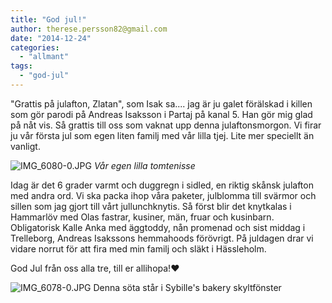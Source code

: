 ```yaml
---
title: "God jul!"
author: therese.persson82@gmail.com
date: "2014-12-24"
categories: 
  - "allmant"
tags: 
  - "god-jul"
---
```


"Grattis på julafton, Zlatan", som Isak sa.... jag är ju galet förälskad i killen som gör parodi på Andreas Isaksson i Partaj på kanal 5. Han gör mig glad på nåt vis. Så grattis till oss som vaknat upp denna julaftonsmorgon. Vi firar ju vår första jul som egen liten familj med vår lilla tjej. Lite mer speciellt än vanligt.  
  
![IMG_6080-0.JPG](/static/img/IMG_6080-0.jpg)
_Vår egen lilla tomtenisse_

Idag är det 6 grader varmt och duggregn i sidled, en riktig skånsk julafton med andra ord. Vi ska packa ihop våra paketer, julblomma till svärmor och sillen som jag gjort till vårt jullunchknytis. Så först blir det knytkalas i Hammarlöv med Olas fastrar, kusiner, män, fruar och kusinbarn. Obligatorisk Kalle Anka med äggtoddy, nån promenad och sist middag i Trelleborg, Andreas Isakssons hemmahoods förövrigt. På juldagen drar vi vidare norrut för att fira med min familj och släkt i Hässleholm.

God Jul från oss alla tre, till er allihopa!❤️  
  
![IMG_6078-0.JPG](/static/img/IMG_6078-0.jpg)
Denna söta står i Sybille's bakery skyltfönster
